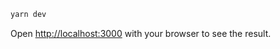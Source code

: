 ```bash
yarn dev
```

Open [http://localhost:3000](http://localhost:3000) with your browser to see the result.
